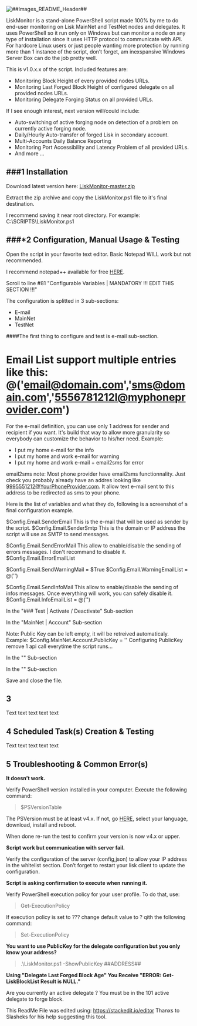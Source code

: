  ![##Images_README_Header##](./Images/README_Header.png)

LiskMonitor is a stand-alone PowerShell script made 100% by me to do end-user monitoring on Lisk MainNet and TestNet nodes and delegates. It uses PowerShell so it run only on Windows but can monitor a node on any type of installation since it uses HTTP protocol to communicate with API. For hardcore Linux users or just people wanting more protection by running more than 1 instance of the script, don’t forget, am inexspansive Windows Server Box can do the job pretty well.

This is v1.0.x.x of the script. Included features are:

 - Monitoring Block Height of every provided nodes URLs.
 - Monitoring Last Forged Block Height of configured delegate on all provided nodes URLs.
 - Monitoring Delegate Forging Status on all provided URLs.

If I see enough interest, next version will/could include:

 - Auto-switching of active forging node on detection of a problem on currently active forging node.
 - Daily/Hourly Auto-transfer of forged Lisk in secondary account.
 - Multi-Accounts Daily Balance Reporting
 - Monitoring Port Accessibility and Latency Problem of all provided URLs.
 - And more ...


###**1 Installation**
--------------

Download latest version here: [LiskMonitor-master.zip](https://github.com/Gr33nDrag0n69/LiskMonitor/archive/master.zip)

Extract the zip archive and copy the LiskMonitor.ps1 file to it's final destination.

I recommend saving it near root directory. For example: C:\SCRIPTS\LiskMonitor.ps1

###***2 Configuration, Manual Usage & Testing**
---------------

Open the script in your favorite text editor. Basic Notepad WILL work but not recommended.

I recommend notepad++ available for free [HERE](https://notepad-plus-plus.org/).

Scroll to line #81 "Configurable Variables | MANDATORY !!! EDIT THIS SECTION !!!"

The configuration is splitted in 3 sub-sections:
 - E-mail
 - MainNet
 - TestNet

####The first thing to configure and test is e-mail sub-section.


# Email List support multiple entries like this: @('email@domain.com','sms@domain.com','5556781212l@myphoneprovider.com')

For the e-mail definition, you can use only 1 address for sender and recipient if you want.
It's build that way to allow more granularity so everybody can customize the behavior to his/her need.
Example:
 - I put my home e-mail for the info
 - I put my home and work e-mail for warning
 - I put my home and work e-mail + email2sms for error
 
email2sms note: Most phone provider have email2sms functionnality. Just check you probably already have an addres looking like 9995551212@YourPhoneProvider.com. It allow text e-mail sent to this address to be redirected as sms to your phone.


Here is the list of variables and what they do, following is a screenshot of a final configuration example.
 
$Config.Email.SenderEmail      This is the e-mail that will be used as sender by the script.
$Config.Email.SenderSmtp       This is the domain or IP address the script will use as SMTP to send messages.

$Config.Email.SendErrorMail    This allow to enable/disable the sending of errors messages. I don't recommand to disable it.
$Config.Email.ErrorEmailList   

$Config.Email.SendWarningMail  = $True
$Config.Email.WarningEmailList = @('')

$Config.Email.SendInfoMail     This allow to enable/disable the sending of infos messages. Once everything will work, you can safely disable it.
$Config.Email.InfoEmailList    = @('') 
 
 
 
 
In the "### Test | Activate / Deactivate" Sub-section

In the "MainNet | Account" Sub-section

Note:
Public Key can be left empty, it will be retreived automaticaly.
Example: $Config.MainNet.Account.PublicKey = ''
Configuring PublicKey remove 1 api call everytime the script runs...


In the "" Sub-section

In the "" Sub-section

Save and close the file.

3 
------------------------

Text text text text text

4 Scheduled Task(s) Creation & Testing
--------------------------------------

Text text text text text

5 Troubleshooting & Common Error(s)
------------------------------------------------------------------------
**It doesn’t work.**

Verify PowerShell version installed in your computer. Execute the following command:

> $PSVersionTable

The PSVersion must be at least v4.x.
If not, go [HERE](https://www.microsoft.com/en-us/download/details.aspx?id=40855), select your language, download, install and reboot.

When done re-run the test to confirm your version is now v4.x or upper.

**Script work but communication with server fail.**

Verify the configuration of the server (config,json) to allow your IP address in the whitelist section. Don’t forget to restart your lisk client to update the configuration.

**Script is asking confirmation to execute when running it.**

Verify PowerShell execution policy for your user profile. To do that, use:

> Get-ExecutionPolicy 

If execution policy is set to ??? change default value to ? qith the following command:

> Set-ExecutionPolicy

**You want to use PublicKey for the delegate configuration but you only know your address?**

> .\LiskMonitor.ps1 -ShowPublicKey ##ADDRESS##

**Using "Delegate Last Forged Block Age" You Receive "ERROR: Get-LiskBlockList Result is NULL."**

Are you currently an active delegate ? You must be in the 101 active delegate to forge block.



This ReadMe File was edited using: https://stackedit.io/editor
Thanxs to Slasheks for his help suggesting this tool.

